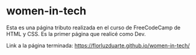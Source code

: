 # women-in-tech

Esta es una página tributo realizada en el curso de FreeCodeCamp de HTML y CSS.
Es la primer página que realicé como Dev.

Link a la página terminada: https://florluzduarte.github.io/women-in-tech/
